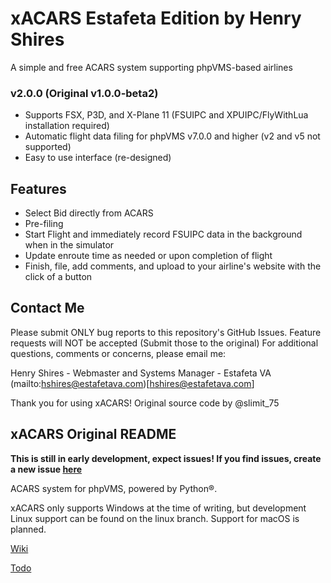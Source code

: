 # xACARS Estafeta Edition by Henry Shires
A simple and free ACARS system supporting phpVMS-based airlines

### v2.0.0 (Original v1.0.0-beta2)

* Supports FSX, P3D, and X-Plane 11 (FSUIPC and XPUIPC/FlyWithLua installation required)
* Automatic flight data filing for phpVMS v7.0.0 and higher (v2 and v5 not supported)
* Easy to use interface (re-designed)

## Features
* Select Bid directly from ACARS
* Pre-filing
* Start Flight and immediately record FSUIPC data in the background when in the simulator
* Update enroute time as needed or upon completion of flight
* Finish, file, add comments, and upload to your airline's website with the click of a button

## Contact Me
Please submit ONLY bug reports to this repository's GitHub Issues. Feature requests will NOT be accepted (Submit those to the original)
For additional questions, comments or concerns, please email me:

Henry Shires - Webmaster and Systems Manager - Estafeta VA
(mailto:hshires@estafetava.com)[hshires@estafetava.com]

Thank you for using xACARS!
Original source code by @slimit_75

## xACARS Original README
**This is still in early development, expect issues! If you find issues, create a new issue [here](https://github.com/slimit75/xACARS/issues/new)**

ACARS system for phpVMS, powered by Python®.

xACARS only supports Windows at the time of writing, but development Linux support can be found on the linux branch. Support for macOS is planned.

[Wiki](https://github.com/slimit75/xACARS/wiki)

[Todo](https://github.com/slimit75/xACARS/projects/1)
